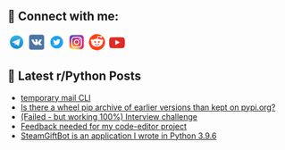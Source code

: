 ## 🔎 Connect with me:
[<img src="https://github.com/bullbesh/bullbesh/blob/main/images/Telegram.png" width="32" height="32" />](https://t.me/bullbesh)
[<img src="https://github.com/bullbesh/bullbesh/blob/main/images/VK.png" width="32" height="32" />](https://vk.com/bullbesh)
[<img src="https://github.com/bullbesh/bullbesh/blob/main/images/Twitter.png" width="32" height="32" />](https://twitter.com/bullbesh1)
[<img src="https://github.com/bullbesh/bullbesh/blob/main/images/Instagram.png" width="32" height="32" />](https://www.instagram.com/bullbesh)
[<img src="https://github.com/bullbesh/bullbesh/blob/main/images/Reddit.png" width="32" height="32" />](https://www.reddit.com/user/bullbesh)
[<img src="https://github.com/bullbesh/bullbesh/blob/main/images/YouTube.png" width="32" height="32" />](https://www.youtube.com/channel/UCtfjRs6uzgq5mfm8S06WTcg)

## 📕 Latest r/Python Posts
<!-- BLOG-POST-LIST:START -->
- [temporary mail CLI](https://www.reddit.com/r/Python/comments/137te8o/temporary_mail_cli/)
- [Is there a wheel pip archive of earlier versions than kept on pypi.org?](https://www.reddit.com/r/Python/comments/137jerv/is_there_a_wheel_pip_archive_of_earlier_versions/)
- [&lpar;Failed - but working 100%&rpar; Interview challenge](https://www.reddit.com/r/Python/comments/137gvt9/failed_but_working_100_interview_challenge/)
- [Feedback needed for my code-editor project](https://www.reddit.com/r/Python/comments/137gj1j/feedback_needed_for_my_codeeditor_project/)
- [SteamGiftBot is an application I wrote in Python 3.9.6](https://www.reddit.com/r/Python/comments/137gec4/steamgiftbot_is_an_application_i_wrote_in_python/)
<!-- BLOG-POST-LIST:END -->
